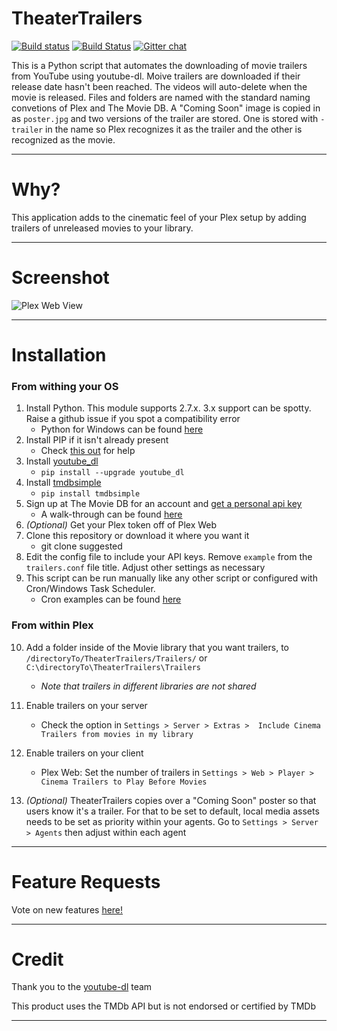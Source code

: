 # TheaterTrailers
[![Build status](https://ci.appveyor.com/api/projects/status/5dbghrb2g2x2dt8o?svg=true)](https://ci.appveyor.com/project/Electronickss/theatertrailers) [![Build Status](https://travis-ci.org/Electronickss/TheaterTrailers.svg?branch=master)](https://travis-ci.org/Electronickss/TheaterTrailers) [![Gitter chat](https://badges.gitter.im/gitterHQ/gitter.png)](https://gitter.im/TheaterTrailers/Lobby)

This is a Python script that automates the downloading of movie trailers from YouTube using youtube-dl. Moive trailers are downloaded if their release date hasn't been reached. The videos will auto-delete when the movie is released. Files and folders are named with the standard naming convetions of  Plex and The Movie DB. A "Coming Soon" image is copied in as `poster.jpg` and two versions of the trailer are stored. One is stored with `-trailer` in the name so Plex recognizes it as the trailer and the other is recognized as the movie.

---
# Why?

This application adds to the cinematic feel of your Plex setup by adding trailers of unreleased movies to your library.

---

# Screenshot

![Plex Web View](http://i.imgur.com/uEwB02G.png)

---

# Installation


### From withing your OS

1. Install Python. This module supports 2.7.x. 3.x support can be spotty. Raise a github issue if you spot a compatibility error
   * Python for Windows can be found [here](https://www.python.org/downloads/windows/)
2. Install PIP if it isn't already present
   * Check [this out](https://pip.pypa.io/en/stable/installing/) for help
3. Install [youtube_dl](https://rg3.github.io/youtube-dl/index.html)
   * `pip install --upgrade youtube_dl`
4. Install [tmdbsimple](https://pypi.python.org/pypi/tmdbsimple)
   * `pip install tmdbsimple`
5. Sign up at The Movie DB for an account and [get a personal api key](https://www.themoviedb.org/documentation/api)
   * A walk-through can be found [here](https://github.com/Electronickss/TheaterTrailers/wiki/Signing-up-for-a-TMDB-API-Key)
6. *(Optional)* Get your Plex token off of Plex Web
7. Clone this repository or download it where you want it
   * git clone suggested
8. Edit the config file to include your API keys. Remove `example` from the `trailers.conf` file title. Adjust other settings as necessary
9. This script can be run manually like any other script or configured with Cron/Windows Task Scheduler.
   * Cron examples can be found [here](https://github.com/Electronickss/TheaterTrailers/wiki/Cron-Examples)

### From within Plex
   
10. Add a folder inside of the Movie library that you want trailers, to `/directoryTo/TheaterTrailers/Trailers/` or `C:\directoryTo\TheaterTrailers\Trailers`
    * *Note that trailers in different libraries are not shared*

11. Enable trailers on your server
    * Check the option in `Settings > Server > Extras >  Include Cinema Trailers from movies in my library`

12. Enable trailers on your client
    * Plex Web: Set the number of trailers in  `Settings > Web > Player > Cinema Trailers to Play Before Movies`

13. *(Optional)* TheaterTrailers copies over a "Coming Soon" poster so that users know it's a trailer. For that to be set to default, local media assets needs to be set as priority within your agents. Go to `Settings > Server > Agents` then adjust within each agent

---
# Feature Requests

Vote on new features [here!](http://feathub.com/Electronickss/TheaterTrailers)

---

# Credit

Thank you to the [youtube-dl](https://github.com/rg3/youtube-dl) team

This product uses the TMDb API but is not endorsed or certified by TMDb

---
